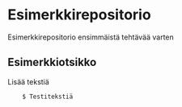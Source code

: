 # Esimerkkirepositorio
Esimerkkirepositorio ensimmäistä tehtävää varten

## Esimerkkiotsikko

Lisää tekstiä

        $ Testitekstiä
        
